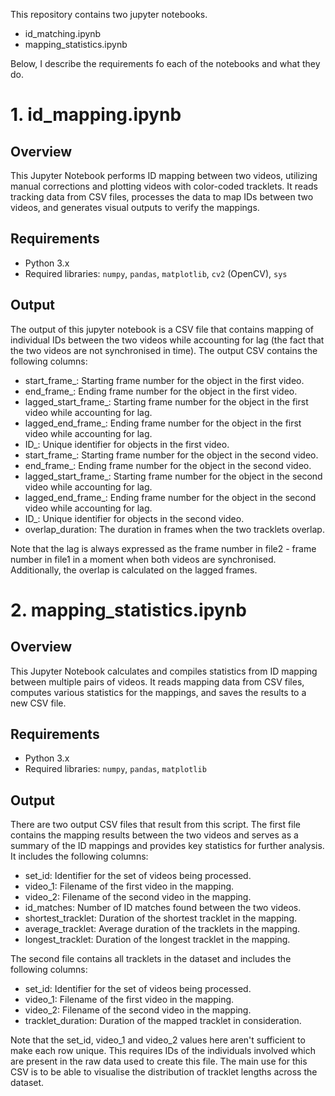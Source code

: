 This repository contains two jupyter notebooks.
- id_matching.ipynb
- mapping_statistics.ipynb

Below, I describe the requirements fo each of the notebooks and what they do.

# 1. id_mapping.ipynb

## Overview
This Jupyter Notebook performs ID mapping between two videos, utilizing manual corrections and plotting videos with color-coded tracklets. It reads tracking data from CSV files, processes the data to map IDs between two videos, and generates visual outputs to verify the mappings.

## Requirements
- Python 3.x
- Required libraries: `numpy`, `pandas`, `matplotlib`, `cv2` (OpenCV), `sys`

## Output
The output of this jupyter notebook is a CSV file that contains mapping of individual IDs between the two videos while accounting for lag (the fact that the two videos are not synchronised in time). The output CSV contains the following columns:

- start_frame_<file1>: Starting frame number for the object in the first video.
- end_frame_<file1>: Ending frame number for the object in the first video.
- lagged_start_frame_<file1>: Starting frame number for the object in the first video while accounting for lag.
- lagged_end_frame_<file1>: Ending frame number for the object in the first video while accounting for lag.
- ID_<file1>: Unique identifier for objects in the first video.
- start_frame_<file2>: Starting frame number for the object in the second video.
- end_frame_<file2>: Ending frame number for the object in the second video.
- lagged_start_frame_<file2>: Starting frame number for the object in the second video while accounting for lag.
- lagged_end_frame_<file2>: Ending frame number for the object in the second video while accounting for lag.
- ID_<file2>: Unique identifier for objects in the second video.
- overlap_duration: The duration in frames when the two tracklets overlap.

Note that the lag is always expressed as the frame number in file2 - frame number in file1 in a moment when both videos are synchronised. Additionally, the overlap is calculated on the lagged frames.

# 2. mapping_statistics.ipynb

## Overview
This Jupyter Notebook calculates and compiles statistics from ID mapping between multiple pairs of videos. It reads mapping data from CSV files, computes various statistics for the mappings, and saves the results to a new CSV file.

## Requirements
- Python 3.x
- Required libraries: `numpy`, `pandas`, `matplotlib`

## Output
There are two output CSV files that result from this script. The first file contains the mapping results between the two videos and serves as a summary of the ID mappings and provides key statistics for further analysis. It includes the following columns:

- set_id: Identifier for the set of videos being processed.
- video_1: Filename of the first video in the mapping.
- video_2: Filename of the second video in the mapping.
- id_matches: Number of ID matches found between the two videos.
- shortest_tracklet: Duration of the shortest tracklet in the mapping.
- average_tracklet: Average duration of the tracklets in the mapping.
- longest_tracklet: Duration of the longest tracklet in the mapping.

The second file contains all tracklets in the dataset and includes the following columns:

- set_id: Identifier for the set of videos being processed.
- video_1: Filename of the first video in the mapping.
- video_2: Filename of the second video in the mapping.
- tracklet_duration: Duration of the mapped tracklet in consideration.

Note that the set_id, video_1 and video_2 values here aren't sufficient to make each row unique. This requires IDs of the individuals involved which are present in the raw data used to create this file. The main use for this CSV is to be able to visualise the distribution of tracklet lengths across the dataset.
